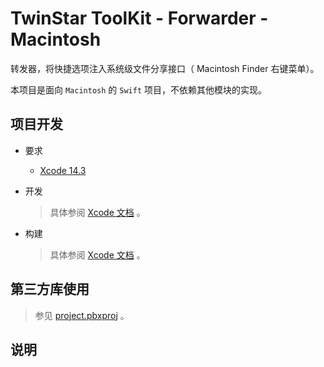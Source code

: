 # TwinStar ToolKit - Forwarder - Macintosh

转发器，将快捷选项注入系统级文件分享接口（ Macintosh Finder 右键菜单）。

本项目是面向 `Macintosh` 的 `Swift` 项目，不依赖其他模块的实现。

## 项目开发

* 要求
	
	* [Xcode 14.3](https://developer.apple.com/xcode/)

* 开发
	
	> 具体参阅 [Xcode 文档](https://developer.apple.com/documentation/xcode) 。

* 构建
	
	> 具体参阅 [Xcode 文档](https://developer.apple.com/documentation/xcode) 。

## 第三方库使用

> 参见 [project.pbxproj](./Forwarder.xcodeproj/project.pbxproj) 。

## 说明
